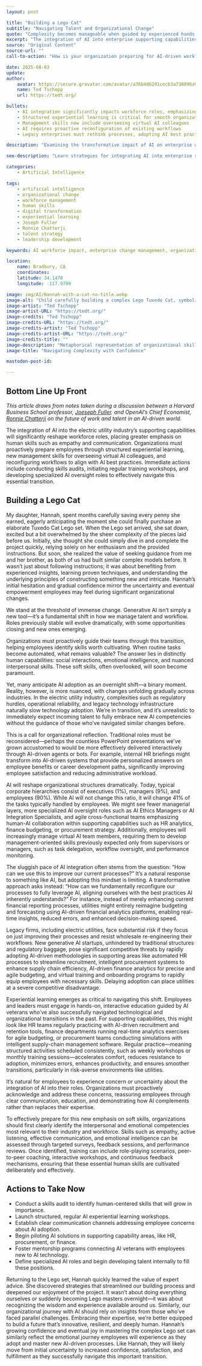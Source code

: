 ```yaml
---
layout: post

title: "Building a Lego Cat"
subtitle: "Navigating Talent and Organizational Change"
quote: "Complexity becomes manageable when guided by experienced hands."
excerpt: "The integration of AI into enterprise supporting capabilities reshapes workforce roles, emphasizing distinctly human skills and proactive organizational change."
source: "Original Content"
source-url: ""
call-to-action: "How is your organization preparing for AI-driven workforce changes? Share your insights."

date: 2025-08-03
update:
author:
    avatar: https://secure.gravatar.com/avatar/a76b4d6291cecb3a738896a971bfb903?s=512&d=mp&r=g
    name: Ted Tschopp
    url: https://tedt.org/

bullets:
    - AI integration significantly impacts workforce roles, emphasizing human-centered skills
    - Structured experiential learning is critical for smooth organizational transitions
    - Management skills now include overseeing virtual AI colleagues
    - AI requires proactive reconfiguration of existing workflows
    - Legacy enterprises must rethink processes, adopting AI best practices

description: "Examining the transformative impact of AI on enterprise workforce roles and highlighting strategies to navigate this transition effectively."

seo-description: "Learn strategies for integrating AI into enterprise roles, emphasizing essential human skills, structured experiential learning, and proactive workflow adaptations."

categories:
    - Artificial Intelligence

tags:
    - artificial intelligence
    - organizational change
    - workforce management
    - human skills
    - digital transformation
    - experiential learning
    - Joseph Fuller
    - Ronnie Chatterji
    - talent strategy
    - leadership development

keywords: AI workforce impact, enterprise change management, organizational adaptation, human skills, generative AI, experiential learning, Joseph Fuller, Ronnie Chatterji, talent transformation, digital leadership

location:
    name: Bradbury, CA
    coordinates:
    latitude: 34.1470
    longitude: -117.9709

image: img/AI/Hannah-with-a-cat-no-title.webp
image-alt: "Child carefully building a complex Lego Tuxedo Cat, symbolizing organizational resilience during AI integration"
image-artist: "Ted Tschopp"
image-artist-URL: "https://tedt.org/"
image-credits: "Ted Tschopp"
image-credits-URL: "https://tedt.org/"
image-credits-artist: "Ted Tschopp"
image-credits-artist-URL: "https://tedt.org/"
image-credits-title: ""
image-description: "Metaphorical representation of organizational skill-building and adaptation in the face of AI-driven changes"
image-title: "Navigating Complexity with Confidence"

mastodon-post-id:

---
```


## Bottom Line Up Front

*This article draws from notes taken during a discussion between a Harvard Business School professor, [Joeseph Fuller](https://en.wikipedia.org/wiki/Joseph_B._Fuller). and OpenAI’s Chief Economist, [Ronnie Chatterji](https://en.wikipedia.org/wiki/Aaron_Chatterji) on the future of work and talent in an AI-driven world.* 

The integration of AI into the electric utility industry’s supporting capabilities will significantly reshape workforce roles, placing greater emphasis on human skills such as empathy and communication. Organizations must proactively prepare employees through structured experiential learning, new management skills for overseeing virtual AI colleagues, and reconfiguring workflows to align with AI best practices. Immediate actions include conducting skills audits, initiating regular training workshops, and developing specialized AI oversight roles to effectively navigate this essential transition.

## Building a Lego Cat

My daughter, Hannah, spent months carefully saving every penny she earned, eagerly anticipating the moment she could finally purchase an elaborate Tuxedo Cat Lego set. When the Lego set arrived, she sat down, excited but a bit overwhelmed by the sheer complexity of the pieces laid before us. Initially, she thought she could simply dive in and complete the project quickly, relying solely on her enthusiasm and the provided instructions. But soon, she realized the value of seeking guidance from me and her brother, as both of us had built similar complex models before. It wasn’t just about following instructions; it was about benefiting from experienced insights, learning proven techniques, and understanding the underlying principles of constructing something new and intricate. Hannah’s initial hesitation and gradual confidence mirror the uncertainty and eventual empowerment employees may feel during significant organizational changes.

We stand at the threshold of immense change. Generative AI isn’t simply a new tool—it’s a fundamental shift in how we manage talent and workflow. Roles previously stable will evolve dramatically, with some opportunities closing and new ones emerging.

Organizations must proactively guide their teams through this transition, helping employees identify skills worth cultivating. When routine tasks become automated, what remains valuable? The answer lies in distinctly human capabilities: social interactions, emotional intelligence, and nuanced interpersonal skills. These soft skills, often overlooked, will soon become paramount.

Yet, many anticipate AI adoption as an overnight shift—a binary moment. Reality, however, is more nuanced, with changes unfolding gradually across industries. In the electric utility industry, complexities such as regulatory hurdles, operational reliability, and legacy technology infrastructure naturally slow technology adoption. We’re in transition, and it’s unrealistic to immediately expect incoming talent to fully embrace new AI competencies without the guidance of those who’ve navigated similar changes before.

This is a call for organizational reflection. Traditional roles must be reconsidered—perhaps the countless PowerPoint presentations we’ve grown accustomed to would be more effectively delivered interactively through AI-driven agents or bots. For example, internal HR briefings might transform into AI-driven systems that provide personalized answers on employee benefits or career development paths, significantly improving employee satisfaction and reducing administrative workload.

AI will reshape organizational structures dramatically. Today, typical corporate hierarchies consist of executives (1%), managers (9%), and employees (90%). While AI will not change this ratio, it will change 41% of the tasks typically handled by employees. We might see fewer managerial layers, more specialized AI oversight roles such as AI Ethics Managers or AI Integration Specialists, and agile cross-functional teams emphasizing human-AI collaboration within supporting capabilities such as HR analytics, finance budgeting, or procurement strategy. Additionally, employees will increasingly manage virtual AI team members, requiring them to develop management-oriented skills previously expected only from supervisors or managers, such as task delegation, workflow oversight, and performance monitoring.

The sluggish pace of AI integration often stems from the question: “How can we use this to improve our current processes?” It’s a natural response to something like AI, but adopting this mindset is limiting. A transformative approach asks instead: “How can we fundamentally reconfigure our processes to fully leverage AI, aligning ourselves with the best practices AI inherently understands?” For instance, instead of merely enhancing current financial reporting processes, utilities might entirely reimagine budgeting and forecasting using AI-driven financial analytics platforms, enabling real-time insights, reduced errors, and enhanced decision-making speed.

Legacy firms, including electric utilities, face substantial risk if they focus on just improving their processes and resist wholesale re-engineering their workflows. New generative AI startups, unhindered by traditional structures and regulatory baggage, pose significant competitive threats by rapidly adopting AI-driven methodologies in supporting areas like automated HR processes to streamline recruitment, intelligent procurement systems to enhance supply chain efficiency, AI-driven finance analytics for precise and agile budgeting, and virtual training and onboarding programs to rapidly equip employees with necessary skills. Delaying adoption can place utilities at a severe competitive disadvantage.

Experiential learning emerges as critical to navigating this shift. Employees and leaders must engage in hands-on, interactive education guided by AI veterans who’ve also successfully navigated technological and organizational transitions in the past. For supporting capabilities, this might look like HR teams regularly practicing with AI-driven recruitment and retention tools, finance departments running real-time analytics exercises for agile budgeting, or procurement teams conducting simulations with intelligent supply-chain management software. Regular practice—meaning structured activities scheduled consistently, such as weekly workshops or monthly training sessions—accelerates comfort, reduces resistance to adoption, minimizes errors, enhances productivity, and ensures smoother transitions, particularly in risk-averse environments like utilities.

It’s natural for employees to experience concern or uncertainty about the integration of AI into their roles. Organizations must proactively acknowledge and address these concerns, reassuring employees through clear communication, education, and demonstrating how AI complements rather than replaces their expertise.

To effectively prepare for this new emphasis on soft skills, organizations should first clearly identify the interpersonal and emotional competencies most relevant to their industry and workforce. Skills such as empathy, active listening, effective communication, and emotional intelligence can be assessed through targeted surveys, feedback sessions, and performance reviews. Once identified, training can include role-playing scenarios, peer-to-peer coaching, interactive workshops, and continuous feedback mechanisms, ensuring that these essential human skills are cultivated deliberately and effectively.

## Actions to Take Now

* Conduct a skills audit to identify human-centered skills that will grow in importance.
* Launch structured, regular AI experiential learning workshops.
* Establish clear communication channels addressing employee concerns about AI adoption.
* Begin piloting AI solutions in supporting capability areas, like HR, procurement, or finance.
* Foster mentorship programs connecting AI veterans with employees new to AI technology.
* Define specialized AI roles and begin developing talent internally to fill these positions.

Returning to the Lego set, Hannah quickly learned the value of expert advice. She discovered strategies that streamlined our building process and deepened our enjoyment of the project. It wasn’t about doing everything ourselves or suddenly becoming Lego masters overnight—it was about recognizing the wisdom and experience available around us. Similarly, our organizational journey with AI should rely on insights from those who’ve faced parallel challenges. Embracing their expertise, we’re better equipped to build a future that’s innovative, resilient, and deeply human. Hannah’s growing confidence and eventual joy in mastering the complex Lego set can similarly reflect the emotional journey employees will experience as they adopt and master new AI-driven processes. Like Hannah, they will likely move from initial uncertainty to increased confidence, satisfaction, and fulfillment as they successfully navigate this important transition.